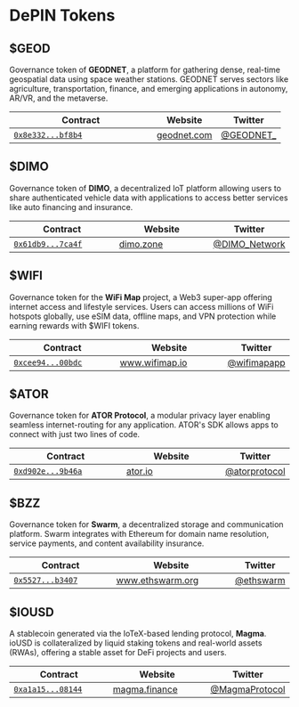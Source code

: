 # DePIN Tokens

## $GEOD

Governance token of **GEODNET**, a platform for gathering dense, real-time geospatial data using space weather stations. GEODNET serves sectors like agriculture, transportation, finance, and emerging applications in autonomy, AR/VR, and the metaverse.

<table><thead><tr><th width="241">Contract</th><th>Website</th><th>Twitter</th></tr></thead><tbody><tr><td><a href="https://iotexscan.io/token/0x8e33229206f726993e4a7bf7da2347f3743bf8b4"><code>0x8e332...bf8b4</code></a></td><td><a href="https://geodnet.com/">geodnet.com</a></td><td><a href="https://x.com/GEODNET_">@GEODNET_</a></td></tr></tbody></table>

## **$DIMO**

Governance token of **DIMO**, a decentralized IoT platform allowing users to share authenticated vehicle data with applications to access better services like auto financing and insurance.

<table><thead><tr><th width="245">Contract</th><th width="258">Website</th><th>Twitter</th></tr></thead><tbody><tr><td><a href="https://iotexscan.io/token/0x61db9b084326d2251ccb0252c18fd9b0e887ca4f"><code>0x61db9...7ca4f</code></a></td><td><a href="https://dimo.zone/">dimo.zone</a></td><td><a href="https://x.com/DIMO_Network">@DIMO_Network</a></td></tr></tbody></table>

## **$WIFI**

Governance token for the **WiFi Map** project, a Web3 super-app offering internet access and lifestyle services. Users can access millions of WiFi hotspots globally, use eSIM data, offline maps, and VPN protection while earning rewards with $WIFI tokens.

<table><thead><tr><th width="256">Contract</th><th width="266">Website</th><th>Twitter</th></tr></thead><tbody><tr><td><a href="https://iotexscan.io/token/0xcee948f1abbd247a5e41a88b28990db81ef00bdc"><code>0xcee94...00bdc</code></a></td><td><a href="https://www.wifimap.io/">www.wifimap.io</a></td><td><a href="https://x.com/wifimapapp">@wifimapapp</a></td></tr></tbody></table>

## **$ATOR**

Governance token for **ATOR Protocol**, a modular privacy layer enabling seamless internet-routing for any application. ATOR's SDK allows apps to connect with just two lines of code.

<table><thead><tr><th width="257">Contract</th><th width="270">Website</th><th>Twitter</th></tr></thead><tbody><tr><td><a href="https://iotexscan.io/token/0xd902ea227ff15a75eab1d09282860dabfff9b46a"><code>0xd902e...9b46a</code></a></td><td><a href="https://ator.io/">ator.io</a></td><td><a href="https://x.com/atorprotocol">@atorprotocol</a></td></tr></tbody></table>

## **$BZZ**

Governance token for **Swarm**, a decentralized storage and communication platform. Swarm integrates with Ethereum for domain name resolution, service payments, and content availability insurance.

<table><thead><tr><th width="257">Contract</th><th width="280">Website</th><th>Twitter</th></tr></thead><tbody><tr><td><a href="https://iotexscan.io/token/0x55278464ac444bbaf35e6fcec0f5e83381bb3407"><code>0x5527...b3407</code></a></td><td><a href="https://www.ethswarm.org/">www.ethswarm.org</a></td><td><a href="https://x.com/ethswarm">@ethswarm</a></td></tr></tbody></table>

## **$IOUSD**

A stablecoin generated via the IoTeX-based lending protocol, **Magma**. ioUSD is collateralized by liquid staking tokens and real-world assets (RWAs), offering a stable asset for DeFi projects and users.

<table><thead><tr><th width="266">Contract</th><th width="272">Website</th><th>Twitter</th></tr></thead><tbody><tr><td><a href="https://iotexscan.io/token/0xa1a1531f6ae90192edcc32e9f38e98f303708144"><code>0xa1a15...08144</code></a></td><td><a href="https://magma.finance/">magma.finance</a></td><td><a href="https://twitter.com/MagmaProtocol">@MagmaProtocol</a></td></tr></tbody></table>

